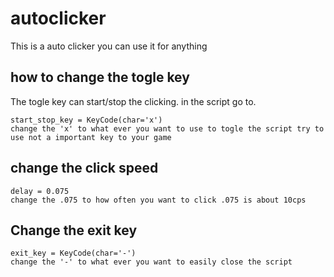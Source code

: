 # autoclicker
This is a auto clicker you can use it for anything 

## how to change the togle key
The togle key can start/stop the clicking. in the script go to.
```usage
start_stop_key = KeyCode(char='x') 
change the 'x' to what ever you want to use to togle the script try to use not a important key to your game 
```
## change the click speed
```usage
delay = 0.075
change the .075 to how often you want to click .075 is about 10cps
```
## Change the exit key
```usage 
exit_key = KeyCode(char='-')
change the '-' to what ever you want to easily close the script 
